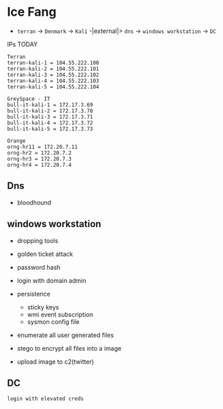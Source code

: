 # Ice Fang

- `terran` -> `Denmark` -> `Kali` -|external|> `dns` -> `windows workstation` -> `DC`


IPs TODAY

```
Terran
terran-kali-1 = 104.55.222.100
terran-kali-2 = 104.55.222.101
terran-kali-3 = 104.55.222.102
terran-kali-4 = 104.55.222.103
terran-kali-5 = 104.55.222.104

GreySpace - IT
bull-it-kali-1 = 172.17.3.69
bull-it-kali-2 = 172.17.3.70
bull-it-kali-3 = 172.17.3.71
bull-it-kali-4 = 172.17.3.72
bull-it-kali-5 = 172.17.3.73

Orange
orng-hr11 = 172.20.7.11
orng-hr2 = 172.20.7.2
orng-hr3 = 172.20.7.3
orng-hr4 = 172.20.7.4
```

## Dns

- bloodhound

## windows workstation

- dropping tools
- golden ticket attack
- password hash
- login with domain admin

- persistence
  - sticky keys
  - wmi event subscription
  - sysmon config file
- enumerate all user generated files
- stego to encrypt all files into a image
- upload image to c2(twitter)

## DC

`login with elevated creds`
